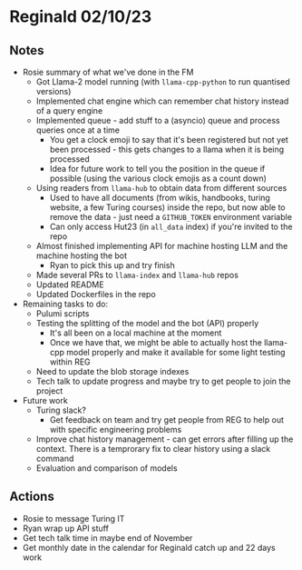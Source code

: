 # Reginald 02/10/23

## Notes
- Rosie summary of what we've done in the FM
    - Got Llama-2 model running (with `llama-cpp-python` to run quantised versions)
    - Implemented chat engine which can remember chat history instead of a query engine
    - Implemented queue - add stuff to a (asyncio) queue and process queries once at a time
        - You get a clock emoji to say that it's been registered but not yet been processed - this gets changes to a llama when it is being processed
        - Idea for future work to tell you the position in the queue if possible (using the various clock emojis as a count down)
    - Using readers from `llama-hub` to obtain data from different sources
        - Used to have all documents (from wikis, handbooks, turing website, a few Turing courses) inside the repo, but now able to remove the data - just need a `GITHUB_TOKEN` environment variable
        - Can only access Hut23 (in `all_data` index) if you're invited to the repo
    - Almost finished implementing API for machine hosting LLM and the machine hosting the bot
        - Ryan to pick this up and try finish
    - Made several PRs to `llama-index` and `llama-hub` repos
    - Updated README
    - Updated Dockerfiles in the repo
- Remaining tasks to do:
    - Pulumi scripts
    - Testing the splitting of the model and the bot (API) properly
        - It's all been on a local machine at the moment
        - Once we have that, we might be able to actually host the llama-cpp model properly and make it available for some light testing within REG
    - Need to update the blob storage indexes
    - Tech talk to update progress and maybe try to get people to join the project
- Future work
    - Turing slack?
        - Get feedback on team and try get people from REG to help out with specific engineering problems
    - Improve chat history management - can get errors after filling up the context. There is a temprorary fix to clear history using a slack command
    - Evaluation and comparison of models

## Actions
- Rosie to message Turing IT
- Ryan wrap up API stuff
- Get tech talk time in maybe end of November
- Get monthly date in the calendar for Reginald catch up and 22 days work
